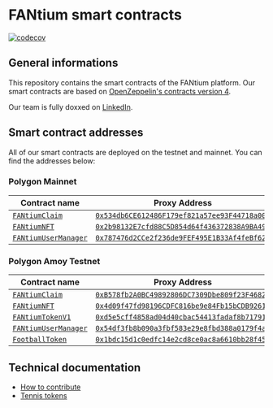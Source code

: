 # FANtium smart contracts

[![codecov](https://codecov.io/gh/FantiumAG/smart-contracts/graph/badge.svg?token=44GTGNWNM8)](https://codecov.io/gh/FantiumAG/smart-contracts)

## General informations

This repository contains the smart contracts of the FANtium platform. Our smart contracts are based on [OpenZeppelin's contracts version 4](https://docs.openzeppelin.com/contracts/4.x/).

Our team is fully doxxed on [LinkedIn](https://www.linkedin.com/company/fantium/).

## Smart contract addresses

All of our smart contracts are deployed on the testnet and mainnet. You can find the addresses below:

### Polygon Mainnet

| Contract name                                        | Proxy Address                                                                                                              | Implementation Address                                                                                                          |
| ---------------------------------------------------- | -------------------------------------------------------------------------------------------------------------------------- | ------------------------------------------------------------------------------------------------------------------------------- |
| [`FANtiumClaim`](src/FANtiumClaimV2.sol)             | [`0x534db6CE612486F179ef821a57ee93F44718a002`](https://polygonscan.com/address/0x534db6CE612486F179ef821a57ee93F44718a002) | [`0x0e87ed635d6900cb839e021a7e5540c6c8f67a87`](https://polygonscan.com/address/0x0e87ed635d6900cb839e021a7e5540c6c8f67a87#code) |
| [`FANtiumNFT`](src/FANtiumNFTV6.sol)                 | [`0x2b98132E7cfd88C5D854d64f436372838A9BA49d`](https://polygonscan.com/address/0x2b98132E7cfd88C5D854d64f436372838A9BA49d) | [`0x9b775590414084F1c2782527E74CEFB91a9B4098`](https://polygonscan.com/address/0x9b775590414084F1c2782527E74CEFB91a9B4098#code) |
| [`FANtiumUserManager`](src/FANtiumUserManagerV2.sol) | [`0x787476d2CCe2f236de9FEF495E1B33Af4feBf62C`](https://polygonscan.com/address/0x787476d2CCe2f236de9FEF495E1B33Af4feBf62C) | [`0x54df3fb8b090a3fbf583e29e8fbd388a0179f4a2`](https://polygonscan.com/address/0x54df3fb8b090a3fbf583e29e8fbd388a0179f4a2#code) |

### Polygon Amoy Testnet

| Contract name                                        | Proxy Address                                                                                                                   | Implementation Address                                                                                                               |
| ---------------------------------------------------- | ------------------------------------------------------------------------------------------------------------------------------- | ------------------------------------------------------------------------------------------------------------------------------------ |
| [`FANtiumClaim`](src/FANtiumClaimV2.sol)             | [`0xB578fb2A0BC49892806DC7309Dbe809f23F4682F`](https://amoy.polygonscan.com/address/0xB578fb2A0BC49892806DC7309Dbe809f23F4682F) | [`0xd1dafb308df6419682a581d1d98c73c60d6db861`](https://amoy.polygonscan.com/address/0xd1dafb308df6419682a581d1d98c73c60d6db861#code) |
| [`FANtiumNFT`](src/FANtiumNFTV6.sol)                 | [`0x4d09f47fd98196CDFC816be9e84Fb15bCDB92612`](https://amoy.polygonscan.com/address/0x4d09f47fd98196CDFC816be9e84Fb15bCDB92612) | [`0xaa6c6540df76fa9fb0977aac49ee1e8f7d9a8329`](https://amoy.polygonscan.com/address/0xaa6c6540df76fa9fb0977aac49ee1e8f7d9a8329#code) |
| [`FANtiumTokenV1`](src/FANtiumTokenV1.sol)           | [`0xd5e5cff4858ad04d40cbac54413fadaf8b717914`](https://amoy.polygonscan.com/address/0xd5e5cff4858ad04d40cbac54413fadaf8b717914) | [`0x592175f2625c852571b9007cc6c634dd4159234e`](https://amoy.polygonscan.com/address/0x592175f2625c852571b9007cc6c634dd4159234e#code) |
| [`FANtiumUserManager`](src/FANtiumUserManagerV2.sol) | [`0x54df3fb8b090a3fbf583e29e8fbd388a0179f4a2`](https://amoy.polygonscan.com/address/0x54df3fb8b090a3fbf583e29e8fbd388a0179f4a2) | [`0x813623978b5e5e346eb3c78ed953cef00b46590b`](https://amoy.polygonscan.com/address/0x813623978b5e5e346eb3c78ed953cef00b46590b#code) |
| [`FootballToken`](src/FootballTokenV1.sol)           | [`0x1bdc15d1c0edfc14e2cd8ce0ac8a6610bb28f456`](https://amoy.polygonscan.com/address/0x1bdc15d1c0edfc14e2cd8ce0ac8a6610bb28f456) | [`0x986d3264b35b52a1cbbda36f3be7a23a9601ab27`](https://amoy.polygonscan.com/address/0x986d3264b35b52a1cbbda36f3be7a23a9601ab27#code) |

## Technical documentation

- [How to contribute](CONTRIBUTING.md)
- [Tennis tokens](docs/tennis.md)
